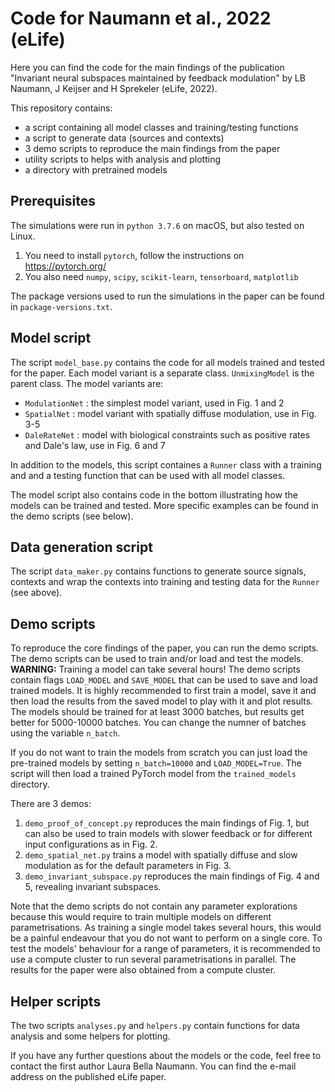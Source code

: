 # Code for Naumann et al., 2022 (eLife)

Here you can find the code for the main findings of the publication "Invariant neural subspaces maintained by feedback modulation" by LB Naumann, J Keijser and H Sprekeler (eLife, 2022).

This repository contains:
* a script containing all model classes and training/testing functions
* a script to generate data (sources and contexts)
* 3 demo scripts to reproduce the main findings from the paper
* utility scripts to helps with analysis and plotting
* a directory with pretrained models

## Prerequisites

The simulations were run in `python 3.7.6` on macOS, but also tested on Linux.

1. You need to install `pytorch`, follow the instructions on https://pytorch.org/
2. You also need `numpy`, `scipy`, `scikit-learn`, `tensorboard`, `matplotlib`

The package versions used to run the simulations in the paper can be found in `package-versions.txt`. 

## Model script
The script `model_base.py` contains the code for all models trained and tested for the paper. Each model variant is a separate class.
`UnmixingModel` is the parent class. The model variants are:
* `ModulationNet` : the simplest model variant, used in Fig. 1 and 2
* `SpatialNet` : model variant with spatially diffuse modulation, use in Fig. 3-5
* `DaleRateNet` : model with biological constraints such as positive rates and Dale's law, use in Fig. 6 and 7

In addition to the models, this script containes a `Runner` class with a training and and a testing function that can be used with all model classes.

The model script also contains code in the bottom illustrating how the models can be trained and tested. More specific examples can be found in the demo scripts (see below).

## Data generation script
The script `data_maker.py` contains functions to generate source signals, contexts and wrap the contexts into training and testing data for the `Runner` (see above).

## Demo scripts

To reproduce the core findings of the paper, you can run the demo scripts. The demo scripts can be used to train and/or load and test the models.
**WARNING:** Training a model can take several hours!
The demo scripts contain flags `LOAD_MODEL` and `SAVE_MODEL` that can be used to save and load trained models.
It is highly recommended to first train a model, save it and then load the results from the saved model to play with it and plot results.
The models should be trained for at least 3000 batches, but results get better for 5000-10000 batches.
You can change the numner of batches using the variable `n_batch`.

If you do not want to train the models from scratch you can just load the pre-trained models by setting `n_batch=10000` and `LOAD_MODEL=True`.
The script will then load a trained PyTorch model from the `trained_models` directory.

There are 3 demos:

1. `demo_proof_of_concept.py` reproduces the main findings of Fig. 1, but can also be used to train models with slower feedback or for different input configurations as in Fig. 2.
2. `demo_spatial_net.py` trains a model with spatially diffuse and slow modulation as for the default parameters in Fig. 3.
3. `demo_invariant_subspace.py` reproduces the main findings of Fig. 4 and 5, revealing invariant subspaces.

Note that the demo scripts do not contain any parameter explorations because this would require to train multiple models on different parametrisations.
As training a single model takes several hours, this would be a painful endeavour that you do not want to perform on a single core.
To test the models' behaviour for a range of parameters, it is recommended to use a compute cluster to run several parametrisations in parallel.
The results for the paper were also obtained from a compute cluster.

## Helper scripts
The two scripts `analyses.py` and `helpers.py` contain functions for data analysis and some helpers for plotting.

If you have any further questions about the models or the code, feel free to contact the first author Laura Bella Naumann. You can find the e-mail address on the published eLife paper.
